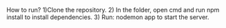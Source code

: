 How to run?
1)Clone the repository.
2) In the folder, open cmd and run npm install to install dependencies.
3) Run: nodemon app to start the server.
